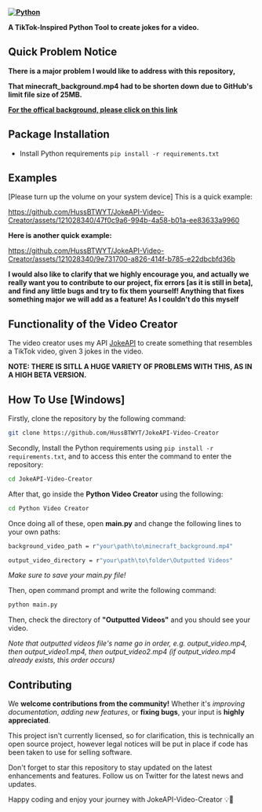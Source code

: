 **[![Python](https://img.shields.io/badge/Python-Flask-blue)](https://www.python.org/)**

**A TikTok-Inspired Python Tool to create jokes for a video.**

## Quick Problem Notice

**There is a major problem I would like to address with this repository,**

**That minecraft_background.mp4 had to be shorten down due to GitHub's limit file size of 25MB.**

**[For the offical background, please click on this link](https://drive.google.com/file/d/1UNTht1VRyUvHAi8I9dFlcUNS9AlVIlIl/view?usp=sharing)**


## Package Installation

- Install Python requirements `pip install -r requirements.txt`

## Examples

[Please turn up the volume on your system device] This is a quick example:


https://github.com/HussBTWYT/JokeAPI-Video-Creator/assets/121028340/47f0c9a6-994b-4a58-b01a-ee83633a9960


**Here is another quick example:**



https://github.com/HussBTWYT/JokeAPI-Video-Creator/assets/121028340/9e731700-a826-414f-b785-e22dbcbfd36b



**I would also like to clarify that we highly encourage you, and actually we really want you to contribute to our project, fix errors [as it is still in beta], and find any little bugs and try to fix them yourself! Anything that fixes something major we will add as a feature! As I couldn't do this myself**

## Functionality of the Video Creator

The video creator uses my API [JokeAPI](github.com/HussBTW/YT/JokeAPI) to create something that resembles a TikTok video, given 3 jokes in the video.

**NOTE: THERE IS SITLL A HUGE VARIETY OF PROBLEMS WITH THIS, AS IN A HIGH BETA VERSION.**

## How To Use [Windows]

Firstly, clone the repository by the following command: 

```bash
git clone https://github.com/HussBTWYT/JokeAPI-Video-Creator
```

Secondly, Install the Python requirements using `pip install -r requirements.txt`, and to access this enter the command to enter the repository:

```bash
cd JokeAPI-Video-Creator
```

After that, go inside the **Python Video Creator** using the following:

```bash
cd Python Video Creator
```

Once doing all of these, open **main.py** and change the following lines to your own paths:

```bash
background_video_path = r"your\path\to\minecraft_background.mp4"
```




```bash
output_video_directory = r"your\path\to\folder\Outputted Videos"
```


*Make sure to save your main.py file!*

Then, open command prompt and write the following command:

```bash
python main.py
```

Then, check the directory of **"Outputted Videos"** and you should see your video.

*Note that outputted videos file's name go in order, e.g. output_video.mp4, then output_video1.mp4, then output_video2.mp4 (if output_video.mp4 already exists, this order occurs)*

## Contributing

We **welcome contributions from the community!** Whether it's *improving documentation*, *adding new features*, or **fixing bugs**, your input is **highly appreciated**. 

This project isn't currently licensed, so for clarification, this is technically an open source project, however legal notices will be put in place if code has been taken to use for selling software.

Don't forget to star this repository to stay updated on the latest enhancements and features. Follow us on Twitter for the latest news and updates.

Happy coding and enjoy your journey with JokeAPI-Video-Creator 💡🚀
